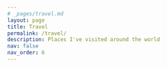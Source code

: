 ```yaml
---
# _pages/travel.md
layout: page
title: Travel
permalink: /travel/
description: Places I've visited around the world
nav: false
nav_order: 6
---
```


<div class="travel-container">
    <div id="travel-map"></div>
    <div id="image-showcase" class="image-showcase">
        <div class="swiper">
            <div class="swiper-wrapper">
                <!-- Slides will be dynamically added here -->
            </div>
            <div class="swiper-pagination"></div>
            <div class="swiper-button-next"></div>
            <div class="swiper-button-prev"></div>
        </div>
    </div>
</div>

<!-- Load external libraries -->
<link rel="stylesheet" href="https://cdnjs.cloudflare.com/ajax/libs/leaflet/1.9.4/leaflet.css" />
<link rel="stylesheet" href="https://cdnjs.cloudflare.com/ajax/libs/Swiper/8.4.7/swiper-bundle.min.css" />

<script src="https://cdnjs.cloudflare.com/ajax/libs/leaflet/1.9.4/leaflet.js"></script>
<script src="https://cdnjs.cloudflare.com/ajax/libs/Swiper/8.4.7/swiper-bundle.min.js"></script>

<style>
    .travel-container {
        margin-top: 2rem;
    }
    
    #travel-map {
        height: 500px;
        width: 100%;
        border-radius: 8px;
        margin-bottom: 20px;
    }
    
    .image-showcase {
        display: none;
        margin-top: 20px;
        background: var(--global-bg-color);
        padding: 20px;
        border-radius: 8px;
        border: 1px solid var(--global-divider-color);
    }
    
    .swiper {
        width: 100%;
        height: 400px;
    }
    
    .swiper-slide {
        text-align: center;
    }
    
    .swiper-slide img {
        max-height: 300px;
        max-width: 100%;
        object-fit: contain;
    }
    
    .caption {
        margin-top: 10px;
        padding: 10px;
        background: var(--global-bg-color);
        border-radius: 4px;
        color: var(--global-text-color);
    }
</style>

<script>
document.addEventListener('DOMContentLoaded', function() {
    // Initialize the map
    const map = L.map('travel-map').setView([20, 0], 2);
    
    L.tileLayer('https://{s}.basemaps.cartocdn.com/rastertiles/voyager/{z}/{x}/{y}.png', {
        attribution: '&copy; <a href="https://www.openstreetmap.org/copyright">OpenStreetMap</a> contributors &copy; <a href="https://carto.com/attributions">CARTO</a>',
        maxZoom: 19
    }).addTo(map);
    
    // Your travel data
    // const travelData = [
    //     {
    //         location: [51.5074, -0.1278],
    //         title: "London, UK",
    //         images: [
    //             {
    //                 url: "/assets/img/travel/london1.jpg",
    //                 caption: "Big Ben at sunset"
    //             },
    //             {
    //                 url: "/assets/img/travel/london2.jpg",
    //                 caption: "Tower Bridge"
    //             }
    //         ]
    //     },
    //     // Add more locations here
    // ];

    const travelData = [
        {
            location: [41.1171, 16.8719],
            title: "Bari, Italy",
            images: [
                {
                    url: "/assets/img/travel/bari/1.jpg",
                    caption: "Bari beach at sunset"
                },
                {
                    url: "/assets/img/travel/bari/2.jpg",
                    caption: "Bari old town streets"
                },
                {
                    url: "/assets/img/travel/bari/3.jpg",
                    caption: "Local wedding at Bari Cathedral"
                }
            ]  // Add your image paths and captions here
        },
        {
            location: [41.3233, 19.4411],
            title: "Durrës, Albania",
            images: [
                {
                    url: "/assets/img/travel/durres/1.jpg",
                    caption: "Roman amphitheatre"
                },
                {
                    url: "/assets/img/travel/durres/2.jpg",
                    caption: "View of Durres Beaches at night from the hotel"
                },
                {
                    url: "/assets/img/travel/durres/3.jpg",
                    caption: "Durres sea front"
                }
            ]
        },
        {
            location: [41.2202, 18.1565],
            title: "Adriatic Sea Ferry: Bari-Durres",
            images: [
                {
                    url: "/assets/img/travel/bari-durres/1.jpg",
                    caption: "Bari harbor at night"
                },
                {
                    url: "/assets/img/travel/bari-durres/2.jpg",
                    caption: "In the middle of the adreatic sea"
                },
                {
                    url: "/assets/img/travel/bari-durres/3.jpg",
                    caption: "Durres port from the ferry"
                }
            ]
        },
        {
            location: [48.4036, 2.4681],
            title: "Milly-la-Forêt, France",
            images: [
                {
                    url: "/assets/img/travel/milly_la_foret/1.jpg",
                    caption: "A rainy bike trip!"
                },
                {
                    url: "/assets/img/travel/milly_la_foret/2.jpg",
                    caption: "A slug savouring chocolate in milly-la-forêt !"
                }
            ]
        },
        {
            location: [43.0799, -79.0747],
            title: "Niagara Falls",
            images: [
                {
                    url: "/assets/img/travel/niagara/1.jpg",
                    caption: "The magnificent Niagara falls!"
                },
                {
                    url: "/assets/img/travel/niagara/2.jpg",
                    caption: "In the niagara falls cruise."
                },
                {
                    url: "/assets/img/travel/niagara/3.jpg",
                    caption: "Niagara falls seen from the boat."
                }
            ]
        },
        {
            location: [43.6532, -79.3832],
            title: "Toronto, Canada",
            images: [
                {
                    url: "/assets/img/travel/toronto/1.jpg",
                    caption: "Toronto from the taxi boat!"
                },
                {
                    url: "/assets/img/travel/toronto/2.jpg",
                    caption: "Toronto city hall at night."
                },
                {
                    url: "/assets/img/travel/toronto/3.jpg",
                    caption: "A massive school bus in the streets of Toronto!"
                },
                {
                    url: "/assets/img/travel/toronto/4.jpg",
                    caption: "Canadian pastries and tarts at the St Lawrence Market"
                }
            ]
        }
    ];
    
    let swiper = null;
    
    // Add markers to the map
    travelData.forEach(place => {
        const marker = L.marker(place.location)
            .addTo(map)
            .bindPopup(place.title);
            
        marker.on('click', () => showImages(place));
    });
    
    function showImages(place) {
        const showcase = document.getElementById('image-showcase');
        const swiperWrapper = document.querySelector('.swiper-wrapper');
        
        swiperWrapper.innerHTML = '';
        
        place.images.forEach(image => {
            const slide = document.createElement('div');
            slide.className = 'swiper-slide';
            slide.innerHTML = `
                <img src="${image.url}" alt="${image.caption}">
                <div class="caption">${image.caption}</div>
            `;
            swiperWrapper.appendChild(slide);
        });
        
        if (swiper) {
            swiper.destroy();
        }
        
        swiper = new Swiper('.swiper', {
            pagination: {
                el: '.swiper-pagination',
                clickable: true
            },
            navigation: {
                nextEl: '.swiper-button-next',
                prevEl: '.swiper-button-prev'
            }
        });
        
        showcase.style.display = 'block';
    }
});
</script>